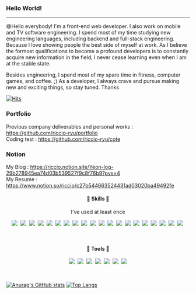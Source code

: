 ###  Hello World! 
---

😄Hello everybody! I'm a front-end web developer. I also work on mobile and TV software engineering.
I spend most of my time studying new engineering languages, including backend and full-stack engineering. Because I love showing people the best side of myself at work. As I believe the formost qualifications to become a profound developers is to constantly acquire new information in the field, I never cease learning even when I am at the stable state. 

Besides engineering, I spend most of my spare time in fitness, computer games, and coffee. ;)
As a developer, I always crave and pursue making new and exciting things, so stay tuned. Thanks



[![Hits](https://hits.seeyoufarm.com/api/count/incr/badge.svg?url=https%3A%2F%2Fgithub.com%2FRiccioRyu%2Fhit-counter&count_bg=%23CA2DE3&title_bg=%23555555&icon=&icon_color=%23E7E7E7&title=hits&edge_flat=false)](https://hits.seeyoufarm.com)


### Portfolio  
Previous company deliverables and personal works : <https://github.com/riccio-ryu/portfolio>  
Coding test : <https://github.com/riccio-ryu/cote>  

### Notion  
My Blog : <https://riccio.notion.site/Yeon-log-29b278945ea74d03b539527f9c8f76b9?pvs=4>  
My Resume : [<https://www.notion.so/riccio/c27b544663524431ad03020ba49492fe>](https://riccio.notion.site/c27b544663524431ad03020ba49492fe?pvs=4)

#### <p align="center"> 📓 Skills 📓 </p>
<p align="center">I've used at least once</p>
<p align="center">
<img src="https://img.shields.io/badge/Next.js-000000?style=flat-square&logo=Next.js&logoColor=white" />&nbsp;
<img src="https://img.shields.io/badge/Typescript-3178C6?style=flat-square&logo=typescript&logoColor=white" />&nbsp;
<img src="https://img.shields.io/badge/React-61DAFB?style=flat-square&logo=React&logoColor=white" />&nbsp;
<img src="https://img.shields.io/badge/ReactQuery-FF4154?style=flat-square&logo=React-query&logoColor=white" />&nbsp;
<img src="https://img.shields.io/badge/Recoil-3578E5?style=flat-square&logo=recoil&logoColor=white" />&nbsp;
<img src="https://img.shields.io/badge/Vue.js-4FC08D?style=flat-square&logo=vuedotjs&logoColor=white" />&nbsp;
<img src="https://img.shields.io/badge/Nuxt.js-00DC82?style=flat-square&logo=nuxtdotjs&logoColor=white" />&nbsp;
<img src="https://img.shields.io/badge/JavaScript-F7DF1E?style=flat-square&logo=JavaScript&logoColor=white" />&nbsp;
<img src="https://img.shields.io/badge/Redux-764ABC?style=flat-square&logo=Redux&logoColor=white" />&nbsp;
<img src="https://img.shields.io/badge/Node.js-339933?style=flat-square&logo=Node.js&logoColor=white" />&nbsp;
<img src="https://img.shields.io/badge/jQuery-0769AD?style=flat-square&logo=jQuery&logoColor=white" />&nbsp;
<img src="https://img.shields.io/badge/Java-007396?style=flat-square&logo=Java&logoColor=white" />&nbsp;
<img src="https://img.shields.io/badge/MongoDB-47A248?style=flat-square&logo=MongoDB&logoColor=white" />&nbsp;
<img src="https://img.shields.io/badge/Prisma-2D3748?style=flat-square&logo=prisma&logoColor=white" />&nbsp;
<img src="https://img.shields.io/badge/TailwindCSS-06B6D4?style=flat-square&logo=tailwindcss&logoColor=white" />&nbsp;
<img src="https://img.shields.io/badge/PlanetScale-000000?style=flat-square&logo=planetscale&logoColor=white" />&nbsp;
<img src="https://img.shields.io/badge/MySQL-4479A1?style=flat-square&logo=MySQL&logoColor=white" />&nbsp;
<img src="https://img.shields.io/badge/HTML5-E34F26?style=flat-square&logo=HTML5&logoColor=white" />&nbsp;
<img src="https://img.shields.io/badge/CSS3-1572B6?style=flat-square&logo=CSS3&logoColor=white" />&nbsp;
<img src="https://img.shields.io/badge/Sass-CC6699?style=flat-square&logo=Sass&logoColor=white" />&nbsp;</p><br />


#### <p align="center"> 📔 Tools 📔 </p>
<p align="center">
  <img src="https://img.shields.io/badge/Git-F05032?style=flat-square&logo=git&logoColor=white" />&nbsp;
  <img src="https://img.shields.io/badge/Github-181717?style=flat-square&logo=github&logoColor=white" />&nbsp;
  <img src="https://img.shields.io/badge/Notion-000000?style=flat-square&logo=notion&logoColor=white" />&nbsp;
  <img src="https://img.shields.io/badge/Zepline-orange?style=flat-square&logo=Azure%20Pipelines&logoColor=white" />&nbsp;
  <img src="https://img.shields.io/badge/figma-F24E1E?style=flat-square&logo=figma&logoColor=white" />&nbsp;
  <img src="https://img.shields.io/badge/Postman-FF6C37?style=flat-square&logo=Postman&logoColor=white" />&nbsp;
  <img src="https://img.shields.io/badge/FileZilla-BF0000?style=flat-square&logo=FileZilla&logoColor=white" />
</p><br />

<!--
#### <p align="center"> 📕 Me 📕 </p>
<p align="center">
  <img src="https://img.shields.io/badge/Git-F05032?style=flat-square&logo=Git&logoColor=white" />&nbsp;
</p>
-->






[![Anurag's GitHub stats](https://github-readme-stats.vercel.app/api?username=RiccioRyu&show_icons=true&theme=dracula)](https://github.com/anuraghazra/github-readme-stats)
[![Top Langs](https://github-readme-stats.vercel.app/api/top-langs/?username=RiccioRyu&layout=compact)](https://github.com/anuraghazra/github-readme-stats)





<!--
[![Anurag's github stats](https://github-readme-stats.vercel.app/api?username=RiccioRyu)](https://github.com/anuraghazra/github-readme-stats)
-->
<!--
**RiccioRyu/RiccioRyu** is a ✨ _special_ ✨ repository because its `README.md` (this file) appears on your GitHub profile.

Here are some ideas to get you started:

- 🔭 I’m currently working on ...
- 🌱 I’m currently learning ...
- 👯 I’m looking to collaborate on ...
- 🤔 I’m looking for help with ...
- 💬 Ask me about ...
- 📫 How to reach me: ...
- 😄 Pronouns: ...
- ⚡ Fun fact: ...

👋
📕📗📘📙📓📔📒
-->
